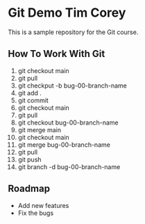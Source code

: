 # Git Demo Tim Corey
This is a sample repository for the Git course.

##  How To Work With Git
1.  git checkout main
2.  git pull
3.  git checkput -b bug-00-branch-name
4.  git add .
5.  git commit
6.  git checkout main
7.  git pull
8.  git checkout bug-00-branch-name
9.  git merge main
10. git checkout main
11. git merge bug-00-branch-name
12. git pull
13. git push
14. git branch -d bug-00-branch-name

## Roadmap
 * Add new features
 * Fix the bugs